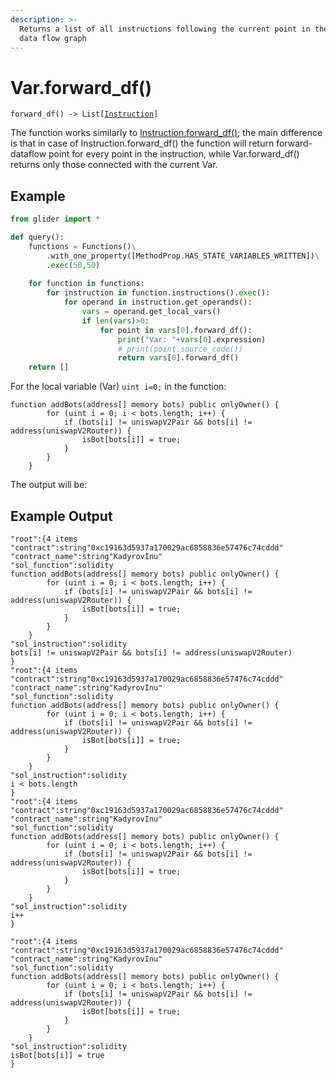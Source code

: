 ```yaml
---
description: >-
  Returns a list of all instructions following the current point in the current
  data flow graph
---
```


# Var.forward\_df()

`forward_df() -> List[`[`Instruction`](../../instruction/)`]`

The function works similarly to [Instruction.forward\_df()](../../instruction/instruction.forward\_df.md); the main difference is that in case of Instruction.forward\_df() the function will return forward-dataflow point for every point in the instruction, while Var.forward\_df() returns only those connected with the current Var.&#x20;

## Example

```python
from glider import *

def query():
	functions = Functions()\
		.with_one_property([MethodProp.HAS_STATE_VARIABLES_WRITTEN])\
		.exec(50,50)
	
	for function in functions:
		for instruction in function.instructions().exec():
			for operand in instruction.get_operands():
				vars = operand.get_local_vars()
				if len(vars)>0:
					for point in vars[0].forward_df():
						print("Var: "+vars[0].expression)
						# print(point.source_code())
						return vars[0].forward_df()
	return []

```

For the local variable (Var) `uint i=0;` in the function:

```solidity
function addBots(address[] memory bots) public onlyOwner() {
        for (uint i = 0; i < bots.length; i++) {
            if (bots[i] != uniswapV2Pair && bots[i] != address(uniswapV2Router)) {
                isBot[bots[i]] = true;
            }
        }
    }
```

The output will be:

## Example Output

```solidity
"root":{4 items
"contract":string"0xc19163d5937a170029ac6858836e57476c74cddd"
"contract_name":string"KadyrovInu"
"sol_function":solidity
function addBots(address[] memory bots) public onlyOwner() {
        for (uint i = 0; i < bots.length; i++) {
            if (bots[i] != uniswapV2Pair && bots[i] != address(uniswapV2Router)) {
                isBot[bots[i]] = true;
            }
        }
    }
"sol_instruction":solidity
bots[i] != uniswapV2Pair && bots[i] != address(uniswapV2Router)
}
"root":{4 items
"contract":string"0xc19163d5937a170029ac6858836e57476c74cddd"
"contract_name":string"KadyrovInu"
"sol_function":solidity
function addBots(address[] memory bots) public onlyOwner() {
        for (uint i = 0; i < bots.length; i++) {
            if (bots[i] != uniswapV2Pair && bots[i] != address(uniswapV2Router)) {
                isBot[bots[i]] = true;
            }
        }
    }
"sol_instruction":solidity
i < bots.length
}
"root":{4 items
"contract":string"0xc19163d5937a170029ac6858836e57476c74cddd"
"contract_name":string"KadyrovInu"
"sol_function":solidity
function addBots(address[] memory bots) public onlyOwner() {
        for (uint i = 0; i < bots.length; i++) {
            if (bots[i] != uniswapV2Pair && bots[i] != address(uniswapV2Router)) {
                isBot[bots[i]] = true;
            }
        }
    }
"sol_instruction":solidity
i++
}

"root":{4 items
"contract":string"0xc19163d5937a170029ac6858836e57476c74cddd"
"contract_name":string"KadyrovInu"
"sol_function":solidity
function addBots(address[] memory bots) public onlyOwner() {
        for (uint i = 0; i < bots.length; i++) {
            if (bots[i] != uniswapV2Pair && bots[i] != address(uniswapV2Router)) {
                isBot[bots[i]] = true;
            }
        }
    }
"sol_instruction":solidity
isBot[bots[i]] = true
}

```
